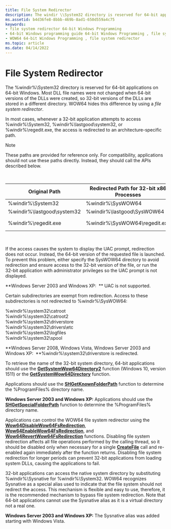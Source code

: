 ```yaml
---
title: File System Redirector
description: The windir \\System32 directory is reserved for 64-bit applications on 64-bit Windows.
ms.assetid: b4d36fe8-8bbb-469b-8ad1-650d559a4c75
keywords:
- file system redirector 64-bit Windows Programming
- 64-bit Windows programming guide 64-bit Windows Programming , file system redirector
- WOW64 64-bit Windows Programming , file system redirector
ms.topic: article
ms.date: 04/14/2022
---
```


# File System Redirector

The %windir%\\System32 directory is reserved for 64-bit applications on 64-bit Windows. Most DLL file names were not changed when 64-bit versions of the DLLs were created, so 32-bit versions of the DLLs are stored in a different directory. WOW64 hides this difference by using a *file system redirector*.

In most cases, whenever a 32-bit application attempts to access %windir%\\System32, %windir%\\lastgood\\system32, or %windir%\\regedit.exe, the access is redirected to an architecture-specific path.

> [!Note]  
> These paths are provided for reference only. For compatibility, applications should not use these paths directly. Instead, they should call the APIs described below.

 



| Original Path                | Redirected Path for 32-bit x86 Processes | Redirected Path for 32-bit ARM Processes |
|------------------------------|------------------------------------------|------------------------------------------|
| %windir%\\System32           | %windir%\\SysWOW64                       | %windir%\\SysArm32                       |
| %windir%\\lastgood\\system32 | %windir%\\lastgood\\SysWOW64             | %windir%\\lastgood\\SysArm32             |
| %windir%\\regedit.exe        | %windir%\\SysWOW64\\regedit.exe          | %windir%\\ SysArm32\\regedit.exe         |



 

If the access causes the system to display the UAC prompt, redirection does not occur. Instead, the 64-bit version of the requested file is launched. To prevent this problem, either specify the SysWOW64 directory to avoid redirection and ensure access to the 32-bit version of the file, or run the 32-bit application with administrator privileges so the UAC prompt is not displayed.

**Windows Server 2003 and Windows XP:  ** UAC is not supported.

Certain subdirectories are exempt from redirection. Access to these subdirectories is not redirected to %windir%\\SysWOW64: <dl> %windir%\\system32\\catroot  
%windir%\\system32\\catroot2  
%windir%\\system32\\driverstore  
%windir%\\system32\\drivers\\etc  
%windir%\\system32\\logfiles  
%windir%\\system32\\spool  
</dl>

**Windows Server 2008, Windows Vista, Windows Server 2003 and Windows XP:  **%windir%\\system32\\driverstore is redirected.

To retrieve the name of the 32-bit system directory, 64-bit applications should use the [**GetSystemWow64Directory2**](/windows/desktop/api/wow64apiset/nf-wow64apiset-getsystemwow64directory2a) function (Windows 10, version 1511) or the [**GetSystemWow64Directory**](/windows/desktop/api/shlobj_core/nf-shlobj_core-shgetknownfolderpath) function.

Applications should use the [**SHGetKnownFolderPath**](https://www.bing.com/search?q=**SHGetKnownFolderPath**) function to determine the %ProgramFiles% directory name.

**Windows Server 2003 and Windows XP:** Applications should use the [**SHGetSpecialFolderPath**](/windows/win32/api/shlobj_core/nf-shlobj_core-shgetspecialfolderpatha) function to determine the %ProgramFiles% directory name.

Applications can control the WOW64 file system redirector using the [**Wow64DisableWow64FsRedirection**](/windows/win32/api/wow64apiset/nf-wow64apiset-wow64disablewow64fsredirection), [**Wow64EnableWow64FsRedirection**](/windows/win32/api/wow64apiset/nf-wow64apiset-wow64enablewow64fsredirection), and [**Wow64RevertWow64FsRedirection**](/windows/win32/api/wow64apiset/nf-wow64apiset-wow64revertwow64fsredirection) functions. Disabling file system redirection affects all file operations performed by the calling thread, so it should be disabled only when necessary for a single [**CreateFile**](/windows/desktop/api/fileapi/nf-fileapi-createfilea) call and re-enabled again immediately after the function returns. Disabling file system redirection for longer periods can prevent 32-bit applications from loading system DLLs, causing the applications to fail.

32-bit applications can access the native system directory by substituting %windir%\\Sysnative for %windir%\\System32. WOW64 recognizes Sysnative as a special alias used to indicate that the file system should not redirect the access. This mechanism is flexible and easy to use, therefore, it is the recommended mechanism to bypass file system redirection. Note that 64-bit applications cannot use the Sysnative alias as it is a virtual directory not a real one.

**Windows Server 2003 and Windows XP:** The Sysnative alias was added starting with Windows Vista.

 

 